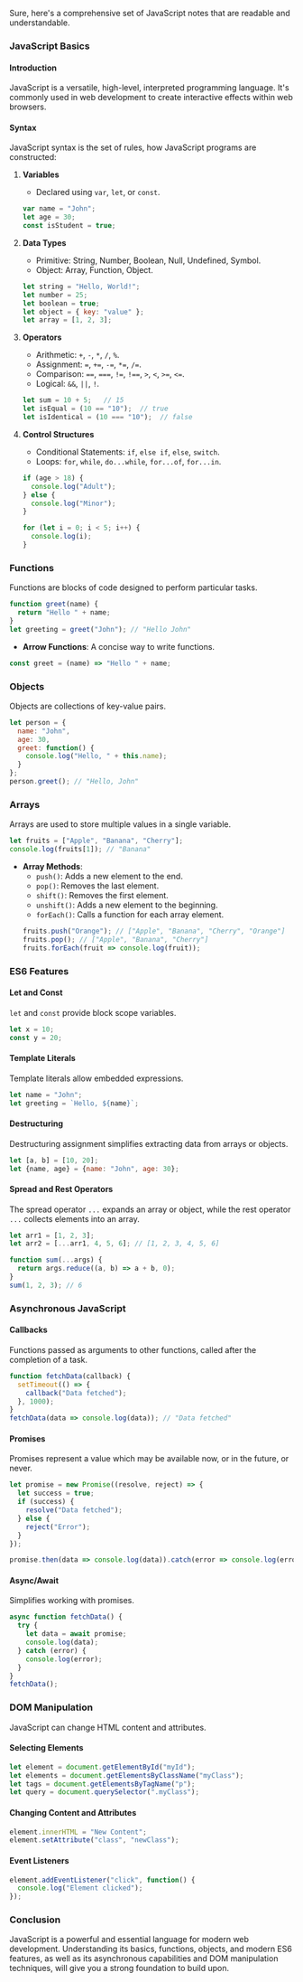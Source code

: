 Sure, here's a comprehensive set of JavaScript notes that are readable and understandable.

### JavaScript Basics

#### Introduction
JavaScript is a versatile, high-level, interpreted programming language. It's commonly used in web development to create interactive effects within web browsers.

#### Syntax
JavaScript syntax is the set of rules, how JavaScript programs are constructed:

1. **Variables**
   - Declared using `var`, `let`, or `const`.
   ```javascript
   var name = "John";
   let age = 30;
   const isStudent = true;
   ```

2. **Data Types**
   - Primitive: String, Number, Boolean, Null, Undefined, Symbol.
   - Object: Array, Function, Object.
   ```javascript
   let string = "Hello, World!";
   let number = 25;
   let boolean = true;
   let object = { key: "value" };
   let array = [1, 2, 3];
   ```

3. **Operators**
   - Arithmetic: `+`, `-`, `*`, `/`, `%`.
   - Assignment: `=`, `+=`, `-=`, `*=`, `/=`.
   - Comparison: `==`, `===`, `!=`, `!==`, `>`, `<`, `>=`, `<=`.
   - Logical: `&&`, `||`, `!`.
   ```javascript
   let sum = 10 + 5;   // 15
   let isEqual = (10 == "10");  // true
   let isIdentical = (10 === "10");  // false
   ```

4. **Control Structures**
   - Conditional Statements: `if`, `else if`, `else`, `switch`.
   - Loops: `for`, `while`, `do...while`, `for...of`, `for...in`.
   ```javascript
   if (age > 18) {
     console.log("Adult");
   } else {
     console.log("Minor");
   }

   for (let i = 0; i < 5; i++) {
     console.log(i);
   }
   ```

### Functions

Functions are blocks of code designed to perform particular tasks.

```javascript
function greet(name) {
  return "Hello " + name;
}
let greeting = greet("John"); // "Hello John"
```

- **Arrow Functions**: A concise way to write functions.
```javascript
const greet = (name) => "Hello " + name;
```

### Objects

Objects are collections of key-value pairs.

```javascript
let person = {
  name: "John",
  age: 30,
  greet: function() {
    console.log("Hello, " + this.name);
  }
};
person.greet(); // "Hello, John"
```

### Arrays

Arrays are used to store multiple values in a single variable.

```javascript
let fruits = ["Apple", "Banana", "Cherry"];
console.log(fruits[1]); // "Banana"
```

- **Array Methods**:
  - `push()`: Adds a new element to the end.
  - `pop()`: Removes the last element.
  - `shift()`: Removes the first element.
  - `unshift()`: Adds a new element to the beginning.
  - `forEach()`: Calls a function for each array element.
  ```javascript
  fruits.push("Orange"); // ["Apple", "Banana", "Cherry", "Orange"]
  fruits.pop(); // ["Apple", "Banana", "Cherry"]
  fruits.forEach(fruit => console.log(fruit));
  ```

### ES6 Features

#### Let and Const

`let` and `const` provide block scope variables.

```javascript
let x = 10;
const y = 20;
```

#### Template Literals

Template literals allow embedded expressions.

```javascript
let name = "John";
let greeting = `Hello, ${name}`;
```

#### Destructuring

Destructuring assignment simplifies extracting data from arrays or objects.

```javascript
let [a, b] = [10, 20];
let {name, age} = {name: "John", age: 30};
```

#### Spread and Rest Operators

The spread operator `...` expands an array or object, while the rest operator `...` collects elements into an array.

```javascript
let arr1 = [1, 2, 3];
let arr2 = [...arr1, 4, 5, 6]; // [1, 2, 3, 4, 5, 6]

function sum(...args) {
  return args.reduce((a, b) => a + b, 0);
}
sum(1, 2, 3); // 6
```

### Asynchronous JavaScript

#### Callbacks

Functions passed as arguments to other functions, called after the completion of a task.

```javascript
function fetchData(callback) {
  setTimeout(() => {
    callback("Data fetched");
  }, 1000);
}
fetchData(data => console.log(data)); // "Data fetched"
```

#### Promises

Promises represent a value which may be available now, or in the future, or never.

```javascript
let promise = new Promise((resolve, reject) => {
  let success = true;
  if (success) {
    resolve("Data fetched");
  } else {
    reject("Error");
  }
});

promise.then(data => console.log(data)).catch(error => console.log(error));
```

#### Async/Await

Simplifies working with promises.

```javascript
async function fetchData() {
  try {
    let data = await promise;
    console.log(data);
  } catch (error) {
    console.log(error);
  }
}
fetchData();
```

### DOM Manipulation

JavaScript can change HTML content and attributes.

#### Selecting Elements

```javascript
let element = document.getElementById("myId");
let elements = document.getElementsByClassName("myClass");
let tags = document.getElementsByTagName("p");
let query = document.querySelector(".myClass");
```

#### Changing Content and Attributes

```javascript
element.innerHTML = "New Content";
element.setAttribute("class", "newClass");
```

#### Event Listeners

```javascript
element.addEventListener("click", function() {
  console.log("Element clicked");
});
```

### Conclusion

JavaScript is a powerful and essential language for modern web development. Understanding its basics, functions, objects, and modern ES6 features, as well as its asynchronous capabilities and DOM manipulation techniques, will give you a strong foundation to build upon.